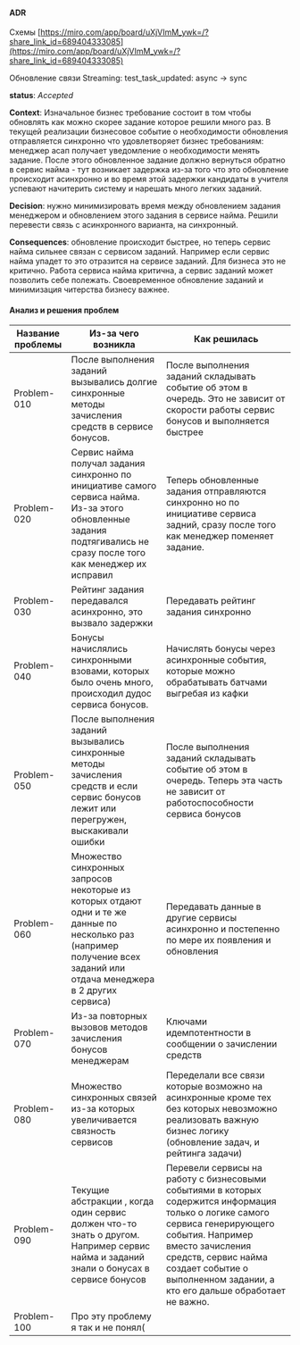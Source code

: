 #### ADR
Схемы
[https://miro.com/app/board/uXjVImM_ywk=/?share_link_id=689404333085](https://miro.com/app/board/uXjVImM_ywk=/?share_link_id=689404333085)

Обновление связи Streaming: test_task_updated: async -> sync

**status**: _Accepted_

**Сontext**: Изначальное бизнес требование состоит в том чтобы обновлять как можно скорее задание которое решили много раз. В текущей реализации бизнесовое событие о необходимости обновления отправляется синхронно что удовлетворяет бизнес требованиям: менеджер асап получает уведомление о необходимости менять задание.
После этого обновленное задание должно вернуться обратно в сервис найма - тут возникает задержка из-за того что это обновление происходит асинхронно и во время этой задержки кандидаты в учителя успевают начитерить систему и нарешать много легких заданий. 

**Decision**: нужно минимизировать время между обновлением задания менеджером и обновлением этого задания в сервисе найма. Решили перевести связь с асинхронного варианта, на синхронный.

**Consequences**: обновление происходит быстрее, но теперь сервис найма сильнее связан с сервисом заданий. Например если сервис найма упадет то это отразится на сервисе заданий. Для бизнеса это не критично. Работа сервиса найма критична, а сервис заданий может позволить себе полежать. Своевременное обновление заданий и минимизация читерства бизнесу важнее. 

#### Анализ и решения проблем

| Название проблемы | Из-за чего возникла                                                                                                                                                      | Как решилась                                                                                                                                                                                                                                                           |
| ----------------- | ------------------------------------------------------------------------------------------------------------------------------------------------------------------------ | ---------------------------------------------------------------------------------------------------------------------------------------------------------------------------------------------------------------------------------------------------------------------- |
| Problem-010       | После выполнения заданий вызывались долгие синхронные методы зачисления средств в сервисе бонусов.                                                                       | После выполнения заданий складывать событие об этом в очередь. Это не зависит от скорости работы сервис бонусов и выполняется быстрее                                                                                                                                  |
| Problem-020       | Сервис найма получал задания синхронно по инициативе самого сервиса найма. Из-за этого обновленные задания подтягивались не сразу после того как менеджер их исправил    | Теперь обновленные задания отправляются синхронно но по инициативе сервиса задний, сразу после того как менеджер поменяет задание.                                                                                                                                     |
| Problem-030       | Рейтинг задания передавался асинхронно, это вызвало задержки                                                                                                             | Передавать рейтинг задания синхронно                                                                                                                                                                                                                                   |
| Problem-040       | Бонусы начислялись синхронными взовами, которых было очень много, происходил дудос сервиса бонусов.                                                                      | Начислять бонусы через асинхронные события, которые можно обрабатывать батчами выгребая из кафки                                                                                                                                                                       |
| Problem-050       | После выполнения заданий вызывались синхронные методы зачисления средств и если сервис бонусов лежит или перегружен, выскакивали ошибки                                  | После выполнения заданий складывать событие об этом в очередь. Теперь эта часть не зависит от работоспособности сервиса бонусов                                                                                                                                        |
| Problem-060       | Множество синхронных запросов некоторые из которых отдают одни и те же данные по несколько раз (например получение всех заданий или отдача менеджера в 2 других сервиса) | Передавать данные в другие сервисы асинхронно и постепенно по мере их появления и обновления                                                                                                                                                                           |
| Problem-070       | Из-за повторных вызовов методов зачисления бонусов менеджерам                                                                                                            | Ключами идемпотентности в сообщении о зачислении средств                                                                                                                                                                                                               |
| Problem-080       | Множество синхронных связей из-за которых увеличивается связность сервисов                                                                                               | Переделали все связи которые возможно на асинхронные кроме тех без которых невозможно реализовать важную бизнес логику (обновление задач, и рейтинга задачи)                                                                                                           |
| Problem-090       | Текущие абстракции , когда один сервис должен что-то знать о другом. Например сервис найма и заданий знали о бонусах в сервисе бонусов                                   | Перевели сервисы на работу с бизнесовыми событиями в которых содержится информация только о логике самого сервиса генерирующего события. Например вместо зачисления средств, сервис найма создает событие о выполненном задании, а кто его дальше обработает не важно. |
| Problem-100       | Про эту проблему я так и не понял(                                                                                                                                       |                                                                                                                                                                                                                                                                        |
